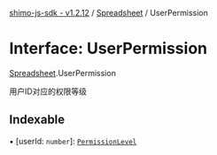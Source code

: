 [shimo-js-sdk - v1.2.12](/README.md) / [Spreadsheet](/modules/Spreadsheet.md) / UserPermission

# Interface: UserPermission

[Spreadsheet](/modules/Spreadsheet.md).UserPermission

用户ID对应的权限等级

## Indexable

▪ [userId: `number`]: [`PermissionLevel`](/modules/Spreadsheet.md#permissionlevel)
